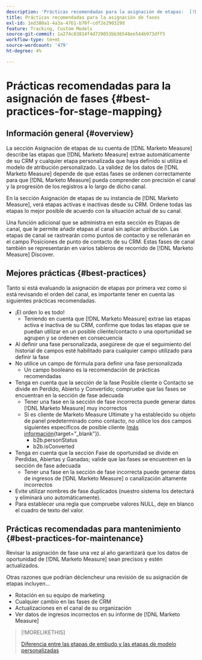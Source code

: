 ```yaml
---
description: 'Prácticas recomendadas para la asignación de etapas:  [!DNL Marketo Measure]'
title: Prácticas recomendadas para la asignación de fases
exl-id: 1ed380a1-4a3a-4761-b70f-cdf2e290329d
feature: Tracking, Custom Models
source-git-commit: 1a274c83814f4d729053bb36548ee544b973dff5
workflow-type: tm+mt
source-wordcount: '479'
ht-degree: 4%

---
```


# Prácticas recomendadas para la asignación de fases {#best-practices-for-stage-mapping}

## Información general {#overview}

La sección Asignación de etapas de su cuenta de [!DNL Marketo Measure] describe las etapas que [!DNL Marketo Measure] extrae automáticamente de su CRM y cualquier etapa personalizada que haya definido si utiliza el modelo de atribución personalizado. La validez de los datos de [!DNL Marketo Measure] depende de que estas fases se ordenen correctamente para que [!DNL Marketo Measure] pueda comprender con precisión el canal y la progresión de los registros a lo largo de dicho canal.

En la sección Asignación de etapas de su instancia de [!DNL Marketo Measure], verá etapas activas e inactivas desde su CRM. Ordene todas las etapas lo mejor posible de acuerdo con la situación actual de su canal.

Una función adicional que se administra en esta sección es Etapas de canal, que le permite añadir etapas al canal sin aplicar atribución. Las etapas de canal se rastrearán como puntos de contacto y se rellenarán en el campo Posiciones de punto de contacto de su CRM. Estas fases de canal también se representarán en varios tableros de recorrido de [!DNL Marketo Measure] Discover.

## Mejores prácticas {#best-practices}

Tanto si está evaluando la asignación de etapas por primera vez como si está revisando el orden del canal, es importante tener en cuenta las siguientes prácticas recomendadas.

* ¡El orden lo es todo!
   * Teniendo en cuenta que [!DNL Marketo Measure] extrae las etapas activa e inactiva de su CRM, confirme que todas las etapas que se puedan utilizar en un posible cliente/contacto o una oportunidad se agrupen y se ordenen en consecuencia
* Al definir una fase personalizada, asegúrese de que el seguimiento del historial de campos esté habilitado para cualquier campo utilizado para definir la fase
* No utilice un campo de fórmula para definir una fase personalizada
   * Un campo booleano es la recomendación de prácticas recomendadas
* Tenga en cuenta que la sección de la fase Posible cliente o Contacto se divide en Perdido, Abierto y Convertido; compruebe que las fases se encuentran en la sección de fase adecuada
   * Tener una fase en la sección de fase incorrecta puede generar datos [!DNL Marketo Measure] muy incorrectos
   * Si es cliente de Marketo Measure Ultimate y ha establecido su objeto de panel predeterminado como contacto, no utilice los dos campos siguientes específicos de posible cliente ([más información](/help/marketo-measure-ultimate/data-integrity-requirement.md){target="_blank"}).
      * b2b.personStatus
      * b2b.isConverted
* Tenga en cuenta que la sección Fase de oportunidad se divide en Perdidas, Abiertas y Ganadas; valide que las fases se encuentren en la sección de fase adecuada
   * Tener una fase en la sección de fase incorrecta puede generar datos de ingresos de [!DNL Marketo Measure] o canalización altamente incorrectos
* Evite utilizar nombres de fase duplicados (nuestro sistema los detectará y eliminará uno automáticamente).
* Para establecer una regla que compruebe valores NULL, deje en blanco el cuadro de texto del valor.

## Prácticas recomendadas para mantenimiento {#best-practices-for-maintenance}

Revisar la asignación de fase una vez al año garantizará que los datos de oportunidad de [!DNL Marketo Measure] sean precisos y estén actualizados.

Otras razones que podrían déclencheur una revisión de su asignación de etapas incluyen...

* Rotación en su equipo de marketing
* Cualquier cambio en las fases de CRM
* Actualizaciones en el canal de su organización
* Ver datos de ingresos incorrectos en su informe de [!DNL Marketo Measure]

>[!MORELIKETHIS]
>
>[Diferencia entre las etapas de embudo y las etapas de modelo personalizadas](/help/advanced-marketo-measure-features/custom-attribution-models/custom-attribution-model-and-setup.md#the-difference-between-funnel-stages-and-custom-model-stages)
